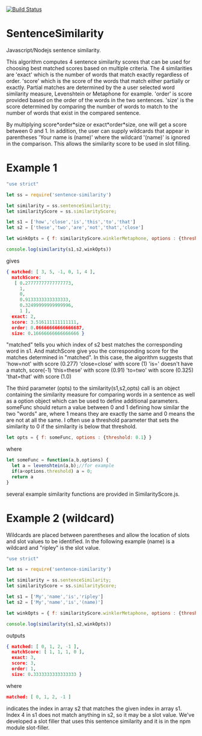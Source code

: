 [![Build Status](https://travis-ci.org/jloveric/SentenceSimilarity.svg?branch=master)](https://travis-ci.org/jloveric/SentenceSimilarity)

# SentenceSimilarity
Javascript/Nodejs sentence similarity.

This algorithm computes 4 sentence similarity scores that can be used for choosing best matched scores based
on multiple criteria.  The 4 similarities are 'exact' which is the number of words that match exactly regardless of order. 'score' which is the score of the words that match either partially or exactly.  Partial matches are determined by the a user selected word similarity measure, Levenshtein or Metaphone for example. 'order' is score provided based on the order of
the words in the two sentences. 'size' is the score determined by comparing the number of words to match to the number of
words that exist in the compared sentence.

By multiplying score\*order\*size or exact\*order\*size, one will get a score between 0 and 1.  In addition, the user can
supply wildcards that appear in parentheses 'Your name is (name)' where the wildcard '(name)' is ignored in the comparison.  This allows the similarity score to be used in slot filling.

# Example 1
```javascript
"use strict"

let ss = require('sentence-similarity')

let similarity = ss.sentenceSimilarity;
let similarityScore = ss.similarityScore;

let s1 = ['how','close','is','this','to','that']
let s2 = ['these','two','are','not','that','close']

let winkOpts = { f: similarityScore.winklerMetaphone, options : {threshold: 0} }

console.log(similarity(s1,s2,winkOpts))
```

gives

```json
{ matched: [ 3, 5, -1, 0, 1, 4 ],
  matchScore: 
   [ 0.27777777777777773,
     1,
     0,
     0.9133333333333333,
     0.32499999999999996,
     1 ],
  exact: 2,
  score: 3.516111111111111,
  order: 0.06666666666666687,
  size: 0.16666666666666666 }
```
"matched" tells you which index of s2 best matches the corresponding word in s1.  And matchScore give you the corresponding score for the matches determined in "matched".  In this case, the algorithm suggests that
'how=not' with score (0.277)
'close=close' with score (1)
'is=' doesn't have a match, score(-1)
'this=these' with score (0.91)
'to=two' with score (0.325)
'that=that' with score (1.0)

The third parameter (opts) to the similarity(s1,s2,opts) call is an object containing the similarity measure for comparing words in a sentence as well as a option object which can be used to define additional parameters.  someFunc should return a value between 0 and 1
defining how similar the two "words" are, where 1 means they are exactly the same and 0 means the are not at all the same.  I often use a threshold parameter that sets the similarity to 0 if the similarity is below that threshold.

```javascript
let opts = { f: someFunc, options : {threshold: 0.1} }
```
where
```javascript
let someFunc = function(a,b,options) {
  let a = levenshtein(a,b);//for example
  if(a<options.threshold) a = 0;
  return a
}
```
several example similarity functions are provided in SimilarityScore.js.

# Example 2 (wildcard)

Wildcards are placed between parentheses and allow the location of slots and slot values to be identified.  In the following example (name) is a wildcard and "ripley" is the slot value.

```javascript
"use strict"

let ss = require('sentence-similarity')

let similarity = ss.sentenceSimilarity;
let similarityScore = ss.similarityScore;

let s1 = ['My','name','is','ripley']
let s2 = ['My','name','is','(name)']

let winkOpts = { f: similarityScore.winklerMetaphone, options : {threshold: 0} }

console.log(similarity(s1,s2,winkOpts))
```
outputs
```json
{ matched: [ 0, 1, 2, -1 ],
  matchScore: [ 1, 1, 1, 0 ],
  exact: 3,
  score: 3,
  order: 1,
  size: 0.3333333333333333 }
```
where
```json
matched: [ 0, 1, 2, -1 ]
```
indicates the index in array s2 that matches the given index in array s1.  Index 4 in s1 does not match anything
in s2, so it may be a slot value.  We've developed a slot filler that uses this sentence similarity and it is in
the npm module slot-filler.
